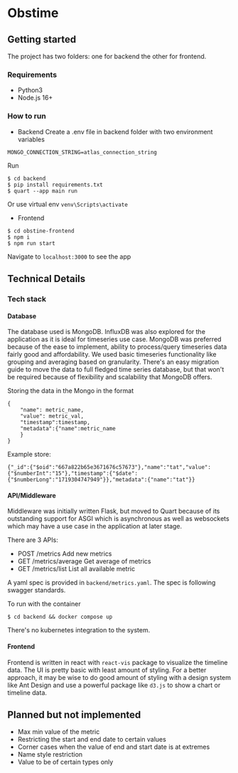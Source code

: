 # Obstime

## Getting started
The project has two folders: one for backend the other for frontend.

### Requirements
- Python3
- Node.js 16+

### How to run
- Backend
Create a .env file in backend folder with two environment variables
```
MONGO_CONNECTION_STRING=atlas_connection_string
```

Run
```
$ cd backend
$ pip install requirements.txt
$ quart --app main run
```

Or use virtual env
`venv\Scripts\activate`

- Frontend
```
$ cd obstine-frontend
$ npm i
$ npm run start
```

Navigate to `localhost:3000` to see the app

## Technical Details

### Tech stack

#### Database
The database used is MongoDB. InfluxDB was also explored for the application as it is ideal for timeseries use case. MongoDB was preferred because of the ease to implement, ability to process/query timeseries data fairly good and affordability.
We used basic timeseries functionality like grouping and averaging based on granularity. There's an easy migration guide to move the data to full fledged time series database, but that won't be required because of flexibility and scalability that MongoDB offers.

Storing the data in the Mongo in the format
```
{
	"name": metric_name,
	"value": metric_val,
	"timestamp":timestamp,
	"metadata":{"name":metric_name
	}
}
```

Example store:
```
{"_id":{"$oid":"667a822b65e3671676c57673"},"name":"tat","value":{"$numberInt":"15"},"timestamp":{"$date":{"$numberLong":"1719304747949"}},"metadata":{"name":"tat"}}
```

#### API/Middleware
Middleware was initially written Flask, but moved to Quart because of its outstanding support for ASGI which is asynchronous as well as websockets which may have a use case in the application at later stage.

There are 3 APIs:
- POST /metrics Add new metrics
- GET /metrics/average Get average of metrics
- GET /metrics/list List all available metric

A yaml spec is provided in `backend/metrics.yaml`. The spec is following swagger standards.

To run with the container
```
$ cd backend && docker compose up
```

There's no kubernetes integration to the system.

#### Frontend
Frontend is written in react with `react-vis` package to visualize the timeline data. The UI is pretty basic with least amount of styling. For a better approach, it may be wise to do good amount of styling with a design system like Ant Design and use a powerful package like `d3.js` to show a chart or timeline data.

## Planned but not implemented
- Max min value of the metric
- Restricting the start and end date to certain values
- Corner cases when the value of end and start date is at extremes
- Name style restriction
- Value to be of certain types only
